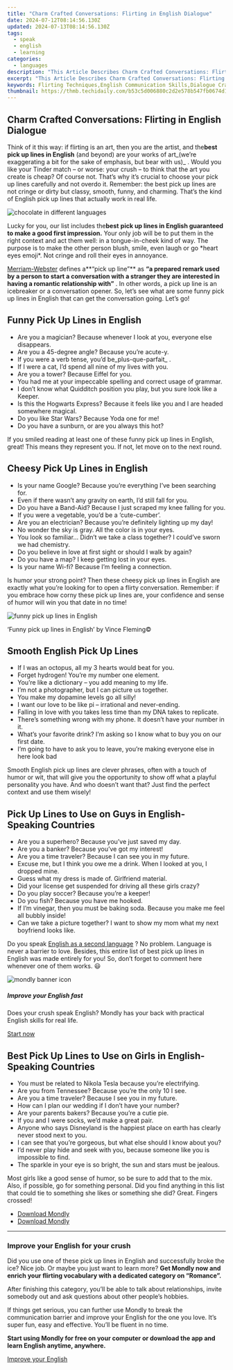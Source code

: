 ```yaml
---
title: "Charm Crafted Conversations: Flirting in English Dialogue"
date: 2024-07-12T08:14:56.130Z
updated: 2024-07-13T08:14:56.130Z
tags:
  - speak
  - english
  - learning
categories:
  - languages
description: "This Article Describes Charm Crafted Conversations: Flirting in English Dialogue"
excerpt: "This Article Describes Charm Crafted Conversations: Flirting in English Dialogue"
keywords: Flirting Techniques,English Communication Skills,Dialogue Crafting,Psychological Flirting Strategies,Social Skills for Romance,Interactive Language Learning,Engaging Conversation Tactics
thumbnail: https://thmb.techidaily.com/b53c5d006880c2d2e578b547fb0674d1bc4019b54f28e65a2bdb8f8ae88e8ace.jpg
---
```


## Charm Crafted Conversations: Flirting in English Dialogue

 Think of it this way: if flirting is an art, then you are the artist, and the**best** **pick up lines in English** (and beyond) are your works of art_(we’re exaggerating a bit for the sake of emphasis, but bear with us)_ . Would you like your Tinder match – or worse: your crush – to think that the art you create is cheap? Of course not. That’s why it’s crucial to choose your pick up lines carefully and not overdo it. Remember: the best pick up lines are not cringe or dirty but classy, smooth, funny, and charming. That’s the kind of English pick up lines that actually work in real life.

![chocolate in different languages](https://media.giphy.com/media/wrBURfbZmqqXu/giphy.gif "Elevate Your Flirting Game: The Best Pick-Up Lines In English 2")

 Lucky for you, our list includes the**best** **pick up lines in English guaranteed to make a good first impression.** Your only job will be to put them in the right context and act them well: in a tongue-in-cheek kind of way. The purpose is to make the other person blush, smile, even laugh or go \*heart eyes emoji\*. Not cringe and roll their eyes in annoyance.

[Merriam-Webster](https://www.merriam-webster.com/dictionary/pickup%20line) defines a**“pick up line”** as **“a prepared remark used by a person to start a conversation with a stranger they are interested in having a romantic relationship with”** . In other words, a pick up line is an icebreaker or a conversation opener. So, let’s see what are some funny pick up lines in English that can get the conversation going. Let’s go!

## Funny Pick Up Lines in English

* Are you a magician? Because whenever I look at you, everyone else disappears.
* Are you a 45-degree angle? Because you’re acute-y.
* If you were a verb tense, you’d be_plus-que-parfait_ .
* If I were a cat, I’d spend all nine of my lives with you.
* Are you a tower? Because Eiffel for you.
* You had me at your impeccable spelling and correct usage of grammar.
* I don’t know what Quidditch position you play, but you sure look like a Keeper.
* Is this the Hogwarts Express? Because it feels like you and I are headed somewhere magical.
* Do you like Star Wars? Because Yoda one for me!
* Do you have a sunburn, or are you always this hot?

 If you smiled reading at least one of these funny pick up lines in English, great! This means they represent you. If not, let move on to the next round.

## Cheesy Pick Up Lines in English

* Is your name Google? Because you’re everything I’ve been searching for.
* Even if there wasn’t any gravity on earth, I’d still fall for you.
* Do you have a Band-Aid? Because I just scraped my knee falling for you.
* If you were a vegetable, you’d be a ‘cute-cumber’.
* Are you an electrician? Because you’re definitely lighting up my day!
* No wonder the sky is gray. All the color is in your eyes.
* You look so familiar… Didn’t we take a class together? I could’ve sworn we had chemistry.
* Do you believe in love at first sight or should I walk by again?
* Do you have a map? I keep getting lost in your eyes.
* Is your name Wi-fi? Because I’m feeling a connection.

 Is humor your strong point? Then these cheesy pick up lines in English are exactly what you’re looking for to open a flirty conversation. Remember: if you embrace how corny these pick up lines are, your confidence and sense of humor will win you that date in no time!

![funny pick up lines in English](https://edge.mondly.com/blog/wp-content/uploads/2021/03/funny-pickup-lines-in-english.jpg "Elevate Your Flirting Game: The Best Pick-Up Lines In English 3")

 ‘Funny pick up lines in English’ by Vince Fleming©

## Smooth English Pick Up Lines

* If I was an octopus, all my 3 hearts would beat for you.
* Forget hydrogen! You’re my number one element.
* You’re like a dictionary – you add meaning to my life.
* I’m not a photographer, but I can picture us together.
* You make my dopamine levels go all silly!
* I want our love to be like pi – irrational and never-ending.
* Falling in love with you takes less time than my DNA takes to replicate.
* There’s something wrong with my phone. It doesn’t have your number in it.
* What’s your favorite drink? I’m asking so I know what to buy you on our first date.
* I’m going to have to ask you to leave, you’re making everyone else in here look bad

 Smooth English pick up lines are clever phrases, often with a touch of humor or wit, that will give you the opportunity to show off what a playful personality you have. And who doesn’t want that? Just find the perfect context and use them wisely!

## Pick Up Lines to Use on Guys in English-Speaking Countries

* Are you a superhero? Because you’ve just saved my day.
* Are you a banker? Because you’ve got my interest!
* Are you a time traveler? Because I can see you in my future.
* Excuse me, but I think you owe me a drink. When I looked at you, I dropped mine.
* Guess what my dress is made of. Girlfriend material.
* Did your license get suspended for driving all these girls crazy?
* Do you play soccer? Because you’re a keeper!
* Do you fish? Because you have me hooked.
* If I’m vinegar, then you must be baking soda. Because you make me feel all bubbly inside!
* Can we take a picture together? I want to show my mom what my next boyfriend looks like.

 Do you speak [English as a second language](https://shop.mondly.com/affiliate.php?ACCOUNT=ATISTUDI&AFFILIATE=108875&PATH=https://www.mondly.com?AFFILIATE=108875) ? No problem. Language is never a barrier to love. Besides, this entire list of best pick up lines in English was made entirely for you! So, don’t forget to comment here whenever one of them works. 😃

![mondly banner icon](https://edge.mondly.com/blog/wp-content/themes/mondly/img/mondly-banner-icon.png "Elevate Your Flirting Game: The Best Pick-Up Lines In English 4")

##### Improve your English fast

 Does your crush speak English? Mondly has your back with practical English skills for real life.

[Start now](https://adjt.mondly.com/5ixfg4k?campaign=blog-post-id-5735&fallback=https%3A%2F%2Fapp.mondly.com%3Futm%5Fmedium%3Dblog%5Fshortcode%26utm%5Fsource%3Dblog-post-id-5735&redirect%5Fmacos=https%3A%2F%2Fapp.mondly.com%3Futm%5Fmedium%3Dblog%5Fshortcode%26utm%5Fsource%3Dblog-post-id-5735&redirect%5Fandroid=https%3A%2F%2Fplay.google.com%2Fstore%2Fapps%2Fdetails%3Fid%3Dcom.atistudios.mondly.languages%3Futm%5Fmedium%3Dblog%5Fshortcode%26utm%5Fsource%3Dblog-post-id-5735&redirect%5Fios=https%3A%2F%2Fapps.apple.com%2Fapp%2Fapple-store%2Fid987873536%3Fpt%3D78954800%26ct%3Dblog-post-id-5735%26mt%3D8)

## Best Pick Up Lines to Use on Girls in English-Speaking Countries

* You must be related to Nikola Tesla because you’re electrifying.
* Are you from Tennessee? Because you’re the only 10 I see.
* Are you a time traveler? Because I see you in my future.
* How can I plan our wedding if I don’t have your number?
* Are your parents bakers? Because you’re a cutie pie.
* If you and I were socks, we’d make a great pair.
* Anyone who says Disneyland is the happiest place on earth has clearly never stood next to you.
* I can see that you’re gorgeous, but what else should I know about you?
* I’d never play hide and seek with you, because someone like you is impossible to find.
* The sparkle in your eye is so bright, the sun and stars must be jealous.

 Most girls like a good sense of humor, so be sure to add that to the mix. Also, if possible, go for something personal. Did you find anything in this list that could tie to something she likes or something she did? Great. Fingers crossed!

* [Download Mondly](https://www.facebook.com/sharer/sharer.php?u=https%3A%2F%2Fwww.mondly.com%2Fblog%2Fbest-pickup-lines-english%2F&t=Elevate+Your+Flirting+Game%3A+The+Best+Pick-Up+Lines+in+English "Share on Facebook")
* [Download Mondly](https://shop.mondly.com/affiliate.php?ACCOUNT=ATISTUDI&AFFILIATE=108875&PATH=https://www.mondly.com?AFFILIATE=108875)

---

### Improve your English for your crush

 Did you use one of these pick up lines in English and successfully broke the ice? Nice job. Or maybe you just want to learn more? **Get Mondly now and enrich your flirting vocabulary with a dedicated category on “Romance”.**

 After finishing this category, you’ll be able to talk about relationships, invite somebody out and ask questions about other people’s hobbies.

 If things get serious, you can further use Mondly to break the communication barrier and improve your English for the one you love. It’s super fun, easy and effective. You’ll be fluent in no time.

 **Start using Mondly for free on your computer or download the app and learn English anytime, anywhere.**

[Improve your English](https://adjt.mondly.com/5ixfg4k?campaign=blog-post-id-5735&fallback=https%3A%2F%2Fapp.mondly.com%3Futm%5Fmedium%3Dblog%5Fblog-post-id-5735%26utm%5Fsource%3Dblog-post-id-5735&redirect%5Fmacos=https%3A%2F%2Fapp.mondly.com%3Futm%5Fmedium%3Dblog%5Fblog-post-id-5735%26utm%5Fsource%3Dblog-post-id-5735&redirect%5Fandroid=https%3A%2F%2Fplay.google.com%2Fstore%2Fapps%2Fdetails%3Fid%3Dcom.atistudios.mondly.languages%3Futm%5Fmedium%3Dblog%5Fblog-post-id-5735%26utm%5Fsource%3Dblog-post-id-5735&redirect%5Fios=https%3A%2F%2Fapps.apple.com%2Fapp%2Fapple-store%2Fid987873536%3Fpt%3D78954800%26ct%3Dblog-post-id-5735%26mt%3D8 "Improve your English")

<ins class="adsbygoogle"
     style="display:block"
     data-ad-format="autorelaxed"
     data-ad-client="ca-pub-7571918770474297"
     data-ad-slot="1223367746"></ins>



<ins class="adsbygoogle"
     style="display:block"
     data-ad-client="ca-pub-7571918770474297"
     data-ad-slot="8358498916"
     data-ad-format="auto"
     data-full-width-responsive="true"></ins>




